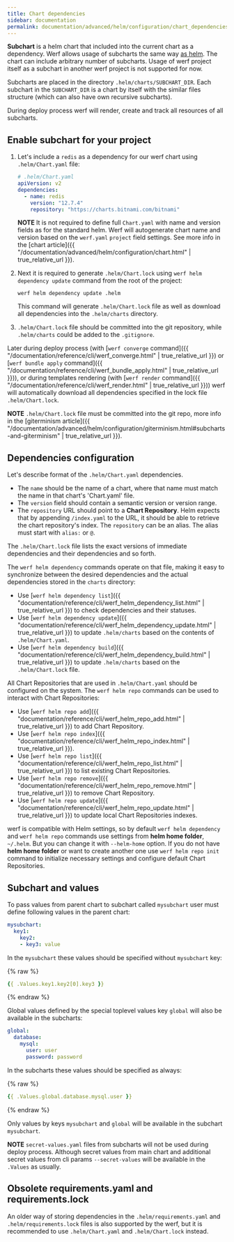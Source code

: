 ```yaml
---
title: Chart dependencies
sidebar: documentation
permalink: documentation/advanced/helm/configuration/chart_dependencies.html
---
```


**Subchart** is a helm chart that included into the current chart as a dependency. Werf allows usage of subcharts the same way [as helm](https://helm.sh/docs/topics/charts/). The chart can include arbitrary number of subcharts. Usage of werf project itself as a subchart in another werf project is not supported for now.

Subcharts are placed in the directory `.helm/charts/SUBCHART_DIR`. Each subchart in the `SUBCHART_DIR` is a chart by itself with the similar files structure (which can also have own recursive subcharts).

During deploy process werf will render, create and track all resources of all subcharts.

## Enable subchart for your project

 1. Let's include a `redis` as a dependency for our werf chart using `.helm/Chart.yaml` file:

     ```yaml
     # .helm/Chart.yaml
     apiVersion: v2
     dependencies:
       - name: redis
         version: "12.7.4"
         repository: "https://charts.bitnami.com/bitnami"
      ```

     **NOTE** It is not required to define full `Chart.yaml` with name and version fields as for the standard helm. Werf will autogenerate chart name and version based on the `werf.yaml` `project` field settings. See more info in the [chart article]({{ "/documentation/advanced/helm/configuration/chart.html" | true_relative_url }}).

 2. Next it is required to generate `.helm/Chart.lock` using `werf helm dependency update` command from the root of the project:

     ```shell
     werf helm dependency update .helm
     ```

     This command will generate `.helm/Chart.lock` file as well as download all dependencies into the `.helm/charts` directory.
     
 3. `.helm/Chart.lock` file should be committed into the git repository, while `.helm/charts` could be added to the `.gitignore`.

Later during deploy process (with [`werf converge` command]({{ "/documentation/reference/cli/werf_converge.html" | true_relative_url }}) or [`werf bundle apply` command]({{ "/documentation/reference/cli/werf_bundle_apply.html" | true_relative_url }})), or during templates rendering (with [`werf render` command]({{ "/documentation/reference/cli/werf_render.html" | true_relative_url }})) werf will automatically download all dependencies specified in the lock file `.helm/Chart.lock`.

**NOTE** `.helm/Chart.lock` file must be committed into the git repo, more info in the [giterminism article]({{ "/documentation/advanced/helm/configuration/giterminism.html#subcharts-and-giterminism" | true_relative_url }}).

## Dependencies configuration

<!-- Move to reference -->

Let's describe format of the `.helm/Chart.yaml` dependencies.

* The `name` should be the name of a chart, where that name must match the name in that chart's 'Chart.yaml' file.
* The `version` field should contain a semantic version or version range.
* The `repository` URL should point to a **Chart Repository**. Helm expects that by appending `/index.yaml` to the URL, it should be able to retrieve the chart repository's index. The `repository` can be an alias. The alias must start with `alias:` or `@`.

The `.helm/Chart.lock` file lists the exact versions of immediate dependencies and their dependencies and so forth.

The `werf helm dependency` commands operate on that file, making it easy to synchronize between the desired dependencies and the actual dependencies stored in the `charts` directory:
* Use [`werf helm dependency list`]({{ "documentation/reference/cli/werf_helm_dependency_list.html" | true_relative_url }}) to check dependencies and their statuses.
* Use [`werf helm dependency update`]({{ "documentation/reference/cli/werf_helm_dependency_update.html" | true_relative_url }}) to update `.helm/charts` based on the contents of `.helm/Chart.yaml`.
* Use [`werf helm dependency build`]({{ "documentation/reference/cli/werf_helm_dependency_build.html" | true_relative_url }}) to update `.helm/charts` based on the `.helm/Chart.lock` file.

All Chart Repositories that are used in `.helm/Chart.yaml` should be configured on the system. The `werf helm repo` commands can be used to interact with Chart Repositories:
* Use [`werf helm repo add`]({{ "documentation/reference/cli/werf_helm_repo_add.html" | true_relative_url }}) to add Chart Repository.
* Use [`werf helm repo index`]({{ "documentation/reference/cli/werf_helm_repo_index.html" | true_relative_url }}).
* Use [`werf helm repo list`]({{ "documentation/reference/cli/werf_helm_repo_list.html" | true_relative_url }}) to list existing Chart Repositories.
* Use [`werf helm repo remove`]({{ "documentation/reference/cli/werf_helm_repo_remove.html" | true_relative_url }}) to remove Chart Repository.
* Use [`werf helm repo update`]({{ "documentation/reference/cli/werf_helm_repo_update.html" | true_relative_url }}) to update local Chart Repositories indexes.

werf is compatible with Helm settings, so by default `werf helm dependency` and `werf helm repo` commands use settings from **helm home folder**, `~/.helm`. But you can change it with `--helm-home` option. If you do not have **helm home folder** or want to create another one use `werf helm repo init` command to initialize necessary settings and configure default Chart Repositories.

## Subchart and values

To pass values from parent chart to subchart called `mysubchart` user must define following values in the parent chart:

```yaml
mysubchart:
  key1:
    key2:
    - key3: value
```

In the `mysubchart` these values should be specified without `mysubchart` key:

{% raw %}
```yaml
{{ .Values.key1.key2[0].key3 }}
```
{% endraw %}

Global values defined by the special toplevel values key `global` will also be available in the subcharts:

```yaml
global:
  database:
    mysql:
      user: user
      password: password
```

In the subcharts these values should be specified as always:

{% raw %}
```yaml
{{ .Values.global.database.mysql.user }}
```
{% endraw %}

Only values by keys `mysubchart` and `global` will be available in the subchart `mysubchart`.

**NOTE** `secret-values.yaml` files from subcharts will not be used during deploy process. Although secret values from main chart and additional secret values from cli params `--secret-values` will be available in the `.Values` as usually.

## Obsolete requirements.yaml and requirements.lock

An older way of storing dependencies in the `.helm/requirements.yaml` and `.helm/requirements.lock` files is also supported by the werf, but it is recommended to use `.helm/Chart.yaml` and `.helm/Chart.lock` instead. 
